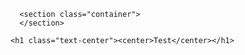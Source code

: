 <html>
  <body>
	
	  <section class="container">
	  </section>  
    
    <h1 class="text-center"><center>Test</center></h1>
  
  </body>
</html>
